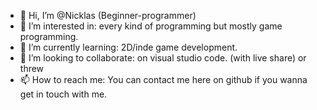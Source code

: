 - 👋 Hi, I’m @Nicklas (Beginner-programmer)
- 👀 I’m interested in: every kind of programming but mostly game programming. 
- 🌱 I’m currently learning: 2D/inde game development. 
- 💞️ I’m looking to collaborate: on visual studio code. (with live share) or threw 
- 📫 How to reach me: You can contact me here on github if you wanna get in touch with me. 

<!---
Nicklas-Beginner-programmer/Nicklas-Beginner-programmer is a ✨ special ✨ repository because its `README.md` (this file) appears on your GitHub profile.
You can click the Preview link to take a look at your changes.
--->
